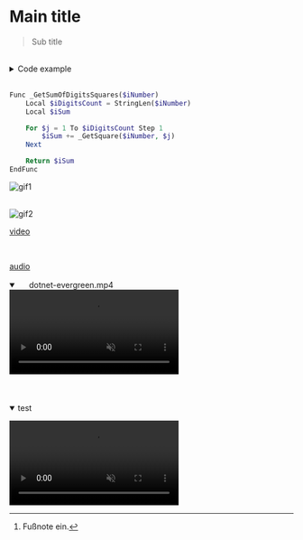 # Main title

> Sub title

<br>

<details>
<summary>Code example</summary>

``` autoit
Func _GetSumOfDigitsSquares($iNumber)
    Local $iDigitsCount = StringLen($iNumber)
    Local $iSum

    For $j = 1 To $iDigitsCount Step 1
        $iSum += _GetSquare($iNumber, $j)
    Next

    Return $iSum
EndFunc
```

Test[^1]
</details>

<br>

``` php
Func _GetSumOfDigitsSquares($iNumber)
    Local $iDigitsCount = StringLen($iNumber)
    Local $iSum

    For $j = 1 To $iDigitsCount Step 1
        $iSum += _GetSquare($iNumber, $j)
    Next

    Return $iSum
EndFunc
```

![gif1](https://www.sven-seyfert.de/news/Ardbeg.gif)

<br>

<img src="https://www.sven-seyfert.de/news/Ardbeg.gif" alt="gif2" style="max-height:640px;">

<br>

[video](https://user-images.githubusercontent.com/29656921/208698200-be671ae5-5d1d-403c-b0ef-67d3bcab0503.mov)

<br>

[audio](https://user-images.githubusercontent.com/29656921/208698872-52d2d7fc-1d58-4122-b95f-79f44f1ce5bc.mp4)

[^1]: Fußnote ein.

<details open="" class="details-reset border rounded-2">
  <summary class="px-3 py-2 border-bottom">
    <svg aria-hidden="true" viewBox="0 0 16 16" version="1.1" data-view-component="true" height="16" width="16" class="octicon octicon-device-camera-video">
    <path fill-rule="evenodd" d="..."></path>
</svg>
    <span aria-label="Video description dotnet-evergreen.mp4" class="m-1">dotnet-evergreen.mp4</span>
    <span class="dropdown-caret"></span>
  </summary>

  <video src="https://user-images.githubusercontent.com/169707/126715420-991ad821-9ac8-4b66-b79e-e0966e0f3a89.mp4" data-canonical-src="https://user-images.githubusercontent.com/169707/126715420-991ad821-9ac8-4b66-b79e-e0966e0f3a89.mp4" controls="controls" muted="muted" class="d-block rounded-bottom-2 width-fit" style="max-height:640px;">

  </video>
</details>

<br>
<br>
<br>

<details open class="details-reset border rounded-2">
<summary class="px-3 py-2 border-bottom">test</summary>

  <video src="https://user-images.githubusercontent.com/29656921/208698200-be671ae5-5d1d-403c-b0ef-67d3bcab0503.mov" controls="controls" muted="false" style="max-height: 640px;"></video>

</details>
